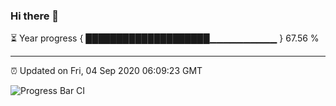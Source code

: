 ### Hi there 👋

⏳ Year progress { ████████████████████▁▁▁▁▁▁▁▁▁▁ } 67.56 %

---

⏰ Updated on Fri, 04 Sep 2020 06:09:23 GMT

![Progress Bar CI](https://github.com/liununu/liununu/workflows/Progress%20Bar%20CI/badge.svg)
